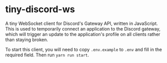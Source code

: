 # tiny-discord-ws

A tiny WebSocket client for Discord's Gateway API, written in JavaScript. This is
used to temporarily connect an application to the Discord gateway, which will
trigger an update to the application's profile on all clients rather than staying
broken.

To start this client, you will need to copy `.env.example` to `.env` and fill in
the required field. Then run `yarn run start`.
